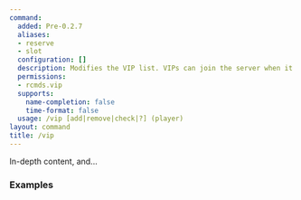 ```yaml
---
command:
  added: Pre-0.2.7
  aliases:
  - reserve
  - slot
  configuration: []
  description: Modifies the VIP list. VIPs can join the server when it is full.
  permissions:
  - rcmds.vip
  supports:
    name-completion: false
    time-format: false
  usage: /vip [add|remove|check|?] (player)
layout: command
title: /vip
---
```


In-depth content, and...

### Examples



